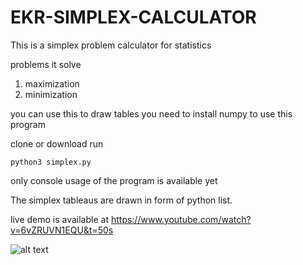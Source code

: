 # EKR-SIMPLEX-CALCULATOR

This is a simplex problem calculator for statistics

problems it solve
  1. maximization
  2. minimization
 
you can use this to draw tables
you need to install
numpy to use this program

clone or download
run

`python3 simplex.py`


only console usage of the program is available yet

The simplex tableaus are drawn in form of python list.

live demo is available at https://www.youtube.com/watch?v=6vZRUVN1EQU&t=50s

![alt text](https://github.com/kimutaiRop/EKR-SIMPLEX-PROBLEM-CALCULATOR/blob/master/Screenshot%20from%202018-12-12%2017-58-27.png)
